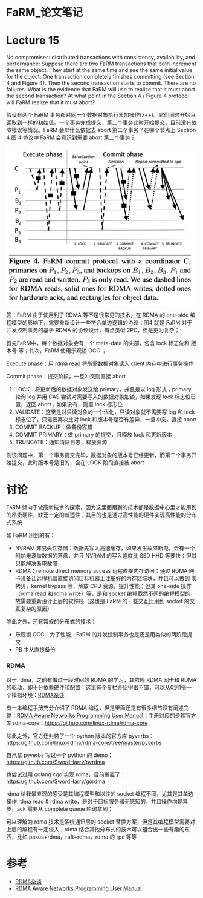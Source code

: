# FaRM_论文笔记

# Lecture 15

No compromises: distributed transactions with consistency, availability, and performance: Suppose there are two FaRM transactions that both increment the same object. They start at the same time and see the same initial value for the object. One transaction completely finishes committing (see Section 4 and Figure 4). Then the second transaction starts to commit. There are no failures. What is the evidence that FaRM will use to realize that it must abort the second transaction? At what point in the Section 4 / Figure 4 protocol will FaRM realize that it must abort?

假设有两个 FaRM 事务都对同一个数据对象执行累加操作(x++)。它们同时开始且读取到一样的初始值。一个事务完成提交，第二个事务此时开始提交，目前没有故障错误等情况。FaRM 会以什么依据去 abort 第二个事务？在哪个节点上 Section 4 图 4 协议中 FaRM 会意识到需要 abort 第二个事务？

![image-20220118161758285](./img/image-20220118161758285.png)

答：FaRM 由于使用到了 RDMA 等不是很常见的技术，在 RDMA 的 one-side 编程模型的影响下，需要重新设计一些符合单边逻辑的协议；图4 就是 FaRM 对于并发控制事务的基于 RDMA 的协议设计，有点类似 2PC，但是更为复杂；

首先FaRM中，每个数据对象会有一个 meta-data 的头部，包含 lock 标志位和 版本号 等；其次，FaRM 使用乐观锁 OCC ；

Execute phase：用 rdma read 将所需数据对象读入 client 内存中进行事务操作

Commit phase：提交阶段，一旦冲突则直接 abort

1. LOCK：将更新后的数据对象发送给 primary，并且是以 log 形式；primary 轮询 log 并用 CAS 尝试对需要写入的数据对象加锁，如果发现 lock 标志位已置，返回 abort；如果没有，则置 lock 标志位
2. VALIDATE：这里是对只读对象的一个优化，只读对象就不需要写 log 和 lock 标志位了，只需要再次比对 lock 和版本号是否有差异，一旦冲突，直接 abort
3. COMMIT BACKUP：做备份容错
4. COMMIT PRIMARY：做 primary 的提交，且释放 lock 和更新版本
5. TRUNCATE：通知清除日志，释放资源

则该问题中，第一个事务提交完毕，数据对象的版本号已经更新，而第二个事务开始提交，此时版本号是旧的，会在 LOCK 阶段直接被 abort

# 讨论

FaRM 倾向于做高新技术的探索，因为这里面用到的技术都是数据中心里才能用到的昂贵硬件，缺乏一定的普适性；其目的也是通过高性能的硬件实现高性能的分布式系统

如 FaRM 用到的有：

- NVRAM 非易失性存储：数据先写入高速缓存，如果发生故障断电，会有一个附加电源做数据的落盘，并且 NVRAM 的写入速度比 SSD HHD 等要快；但其只能解决断电故障
- RDMA：remote direct memory access 远程直接内存访问：通过 RDMA 网卡设备让远程机器直接访问目标机器上注册好的内存区域块，并且可以做到 零拷贝，kernel bypass 等，解放 CPU 资源，提升性能；但其 one-side 操作（rdma read 和 rdma write）等，是和 socket 编程截然不同的编程模型的，故需要重新设计上层的软件栈（这也是 FaRM 的一些交互比用到 socket 的交互复杂的原因）

除此之外，还有常规的分布式的技术：

- 乐观锁 OCC：为了性能，FaRM 的并发控制事务也是还是用类似的两阶段提交
- PB 主从直接备份

### RDMA

对于 rdma，之前有做过一段时间的 RDMA 的学习，其依赖 RDMA 网卡和 RDMA 的驱动，即十分依赖硬件和配置；这里有个专栏介绍得很不错，可以从0到1搭一个模拟环境：[RDMA杂谈](https://www.zhihu.com/column/c_1231181516811390976)

有一本编程手册充分介绍了 RDMA 编程，但是里面还是有很多细节没有阐述完整：[RDMA Aware Networks Programming User Manual](https://www.mellanox.com/related-docs/prod_software/RDMA_Aware_Programming_user_manual.pdf)；手册对应的是其官方库 rdma-core：https://github.com/linux-rdma/rdma-core

除此之外，官方还封装了一个 python 版本的官方库 pyverbs：https://github.com/linux-rdma/rdma-core/tree/master/pyverbs

自己拿 pyverbs 写过一个 python 的 demo：https://github.com/SwordHarry/pyrdma

也尝试过用 golang cgo 实现 rdma，目前搁置了：https://github.com/SwordHarry/gordma

rdma 给我最直观的感受是其编程模型和以往的 socket 编程不同，尤其是其单边操作 rdma read & rdma write，是对于目标服务器无感知的，并且操作均是异步，ack 需要从 complete queue 轮询拿到；

可以理解为 rdma 技术是系统通讯层的 socket 替换方案，但是其编程模型需要对上层的编程有一定侵入；rdma 结合其他分布式的技术可以组合出一些有趣的东西，比如 paxos+rdma，raft+rdma，rdma 的 rpc 等等

# 参考

- [RDMA杂谈](https://www.zhihu.com/column/c_1231181516811390976)
- [RDMA Aware Networks Programming User Manual](https://www.mellanox.com/related-docs/prod_software/RDMA_Aware_Programming_user_manual.pdf)